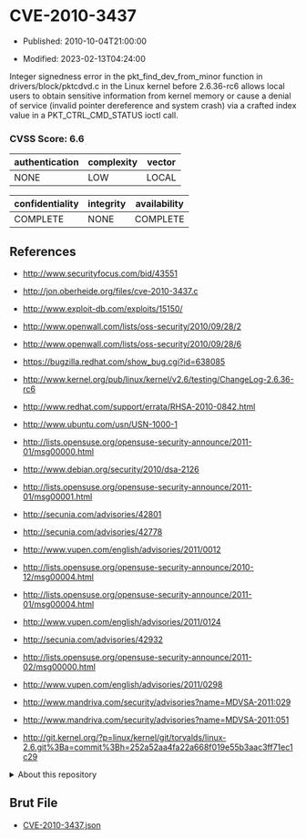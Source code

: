 # CVE-2010-3437

- Published: 2010-10-04T21:00:00

- Modified: 2023-02-13T04:24:00

Integer signedness error in the pkt_find_dev_from_minor function in drivers/block/pktcdvd.c in the Linux kernel before 2.6.36-rc6 allows local users to obtain sensitive information from kernel memory or cause a denial of service (invalid pointer dereference and system crash) via a crafted index value in a PKT_CTRL_CMD_STATUS ioctl call.

### CVSS Score: **6.6**

| authentication | complexity | vector |
| --- | --- | --- |
| NONE | LOW | LOCAL |

| confidentiality | integrity | availability |
| --- | --- | --- |
| COMPLETE | NONE | COMPLETE |

## References

* http://www.securityfocus.com/bid/43551

* http://jon.oberheide.org/files/cve-2010-3437.c

* http://www.exploit-db.com/exploits/15150/

* http://www.openwall.com/lists/oss-security/2010/09/28/2

* http://www.openwall.com/lists/oss-security/2010/09/28/6

* https://bugzilla.redhat.com/show_bug.cgi?id=638085

* http://www.kernel.org/pub/linux/kernel/v2.6/testing/ChangeLog-2.6.36-rc6

* http://www.redhat.com/support/errata/RHSA-2010-0842.html

* http://www.ubuntu.com/usn/USN-1000-1

* http://lists.opensuse.org/opensuse-security-announce/2011-01/msg00000.html

* http://www.debian.org/security/2010/dsa-2126

* http://lists.opensuse.org/opensuse-security-announce/2011-01/msg00001.html

* http://secunia.com/advisories/42801

* http://secunia.com/advisories/42778

* http://www.vupen.com/english/advisories/2011/0012

* http://lists.opensuse.org/opensuse-security-announce/2010-12/msg00004.html

* http://lists.opensuse.org/opensuse-security-announce/2011-01/msg00004.html

* http://www.vupen.com/english/advisories/2011/0124

* http://secunia.com/advisories/42932

* http://lists.opensuse.org/opensuse-security-announce/2011-02/msg00000.html

* http://www.vupen.com/english/advisories/2011/0298

* http://www.mandriva.com/security/advisories?name=MDVSA-2011:029

* http://www.mandriva.com/security/advisories?name=MDVSA-2011:051

* http://git.kernel.org/?p=linux/kernel/git/torvalds/linux-2.6.git%3Ba=commit%3Bh=252a52aa4fa22a668f019e55b3aac3ff71ec1c29

<details>
<summary>About this repository</summary> 

  This repository is part of the project [Live Hack CVE](https://github.com/Live-Hack-CVE). Main website can be found [www.live-hack.org](https://www.live-hack.org) 
  
  Made by [Sn0wAlice](https://github.com/Sn0wAlice) for the people that care about security and need to have a feed of the latest CVEs. Hope you enjoy it, don't forget to star the repo and follow me on [Twitter](https://twitter.com/Sn0wAlice) and [Github](https://github.com/Sn0wAlice). And that is my [personnal website](https://www.alice-snow.me/)

  - [Home Page](https://github.com/Live-Hack-CVE)
  - [Framework](https://github.com/Live-Hack-CVE/cve-framework)
  - [CVE database](https://github.com/Live-Hack-CVE/full_database)
  - [Changelog](https://github.com/Live-Hack-CVE/Changelog)
</details>

## Brut File

* [CVE-2010-3437.json](https://raw.githubusercontent.com/Live-Hack-CVE/full_database/main/cves/2010/CVE-2010-3437.json)

